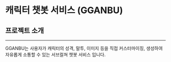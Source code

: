 # 캐릭터 챗봇 서비스 (GGANBU)
## 프로젝트 소개
---
GGANBU는 사용자가 캐릭터의 성격, 말투, 이미지 등을 직접 커스터마이징, 생성하여 자유롭게 소통할 수 있는 서브컬쳐 챗봇 서비스 입니다.
